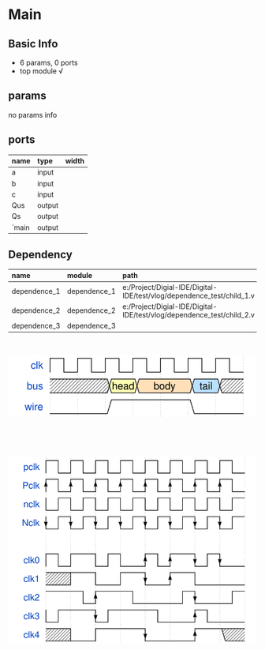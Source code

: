 # Main
## Basic Info
- 6 params, 0 ports 
- top module √ 

## params
no params info

## ports
| name | type | width |
| :--- | :--- | :--- |
| a | input | |
| b | input | |
| c | input | |
| Qus | output | |
| Qs | output | |
| `main | output | |

## Dependency
| name | module | path |
| :--- | :--- | :--- |
| dependence_1 | dependence_1 | e:/Project/Digial-IDE/Digital-IDE/test/vlog/dependence_test/child_1.v|
| dependence_2 | dependence_2 | e:/Project/Digial-IDE/Digital-IDE/test/vlog/dependence_test/child_2.v|
| dependence_3 | dependence_3 | |




<br><div align=center><img src="./figure/wavedrom-3.svg"></img></div><br><br>




<br><div align=center><img src="./figure/wavedrom-4.svg"></img></div><br><br>


